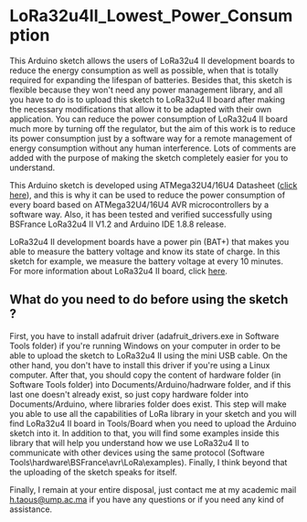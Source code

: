 # LoRa32u4II_Lowest_Power_Consumption
This Arduino sketch allows the users of LoRa32u4 II development boards to reduce the energy consumption as well as possible, when that is totally required for expanding the lifespan of batteries. Besides that, this sketch is flexible because they won't need any power management library, and all you have to do is to upload this sketch to LoRa32u4 II board after making the necessary modifications that allow it to be adapted with their own application. You can reduce the power consumption of LoRa32u4 II board much more by turning off the regulator, but the aim of this work is to reduce its power consumption just by a software way for a remote management of energy consumption without any human interference. Lots of comments are added with the purpose of making the sketch completely easier for you to understand. 

This Arduino sketch is developed using ATMega32U4/16U4 Datasheet ([click here](http://ww1.microchip.com/downloads/en/devicedoc/atmel-7766-8-bit-avr-atmega16u4-32u4_datasheet.pdf)), and this is why it can be used to reduce the power consumption of every board based on ATMega32U4/16U4 AVR microcontrollers by a software way. Also, it has been tested and verified successfully using BSFrance LoRa32u4 II V1.2 and Arduino IDE 1.8.8 release. 

LoRa32u4 II development boards have a power pin (BAT+) that makes you able to measure the battery voltage and know its state of charge. In this sketch for example, we measure the battery voltage at every 10 minutes. For more information about LoRa32u4 II board, click [here](http://www.diymalls.com/index.php?route=product/product&product_id=88).
## What do you need to do before using the sketch ?
First, you have to install adafruit driver (adafruit_drivers.exe in Software Tools folder) if you're running Windows on your computer in order to be able to upload the sketch to LoRa32u4 II using the mini USB cable. On the other hand, you don't have to install this driver if you're using a Linux computer. After that, you should copy the content of hardware folder (in Software Tools folder) into Documents/Arduino/hadrware folder, and if this last one doesn't already exist, so just copy hardware folder into Documents/Arduino, where libraries folder does exist. This step will make you able to use all the capabilities of LoRa library in your sketch and you will find LoRa32u4 II board in Tools/Board when you need to upload the Arduino sketch into it. In addition to that, you will find some examples inside this library that will help you understand how we use LoRa32u4 II to communicate with other devices using the same protocol (Software Tools\hardware\BSFrance\avr\LoRa\examples). Finally, I think beyond that the uploading of the sketch speaks for itself.  

Finally, I remain at your entire disposal, just contact me at my academic mail h.taous@ump.ac.ma if you have any questions or if you need any kind of assistance.
